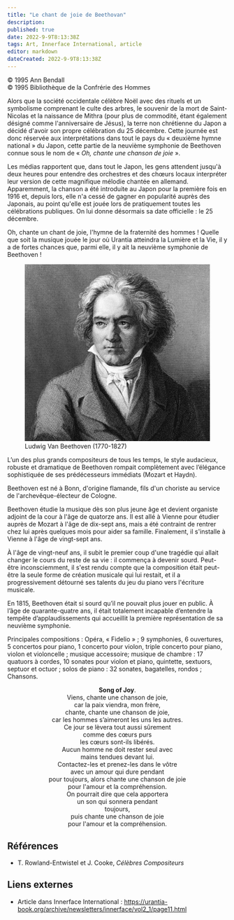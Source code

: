 ```yaml
---
title: "Le chant de joie de Beethovan"
description: 
published: true
date: 2022-9-9T8:13:38Z
tags: Art, Innerface International, article
editor: markdown
dateCreated: 2022-9-9T8:13:38Z
---
```


<p class="v-card v-sheet theme--light gray lighten-3 px-2">© 1995 Ann Bendall<br>© 1995 Bibliothèque de la Confrérie des Hommes</p>


Alors que la société occidentale célèbre Noël avec des rituels et un symbolisme comprenant le culte des arbres, le souvenir de la mort de Saint-Nicolas et la naissance de Mithra (pour plus de commodité, étant également désigné comme l'anniversaire de Jésus), la terre non chrétienne du Japon a décidé d'avoir son propre célébration du 25 décembre. Cette journée est donc réservée aux interprétations dans tout le pays du « deuxième hymne national » du Japon, cette partie de la neuvième symphonie de Beethoven connue sous le nom de « _Oh, chante une chanson de joie_ ».

Les médias rapportent que, dans tout le Japon, les gens attendent jusqu'à deux heures pour entendre des orchestres et des chœurs locaux interpréter leur version de cette magnifique mélodie chantée en allemand. Apparemment, la chanson a été introduite au Japon pour la première fois en 1916 et, depuis lors, elle n'a cessé de gagner en popularité auprès des Japonais, au point qu'elle est jouée lors de pratiquement toutes les célébrations publiques. On lui donne désormais sa date officielle : le 25 décembre.

Oh, chante un chant de joie, l'hymne de la fraternité des hommes ! Quelle que soit la musique jouée le jour où Urantia atteindra la Lumière et la Vie, il y a de fortes chances que, parmi elle, il y ait la neuvième symphonie de Beethoven !

<figure id="Figure_1" class="image urantiapedia">
<img src="/image/article/Ann_Bendall/Song_of_Joy/Beethoven.jpg">
<figcaption>Ludwig Van Beethoven (1770-1827)</figcaption>
</figure>

L’un des plus grands compositeurs de tous les temps, le style audacieux, robuste et dramatique de Beethoven rompait complètement avec l’élégance sophistiquée de ses prédécesseurs immédiats (Mozart et Haydn).

Beethoven est né à Bonn, d'origine flamande, fils d'un choriste au service de l'archevêque-électeur de Cologne.

Beethoven étudie la musique dès son plus jeune âge et devient organiste adjoint de la cour à l'âge de quatorze ans. Il est allé à Vienne pour étudier auprès de Mozart à l'âge de dix-sept ans, mais a été contraint de rentrer chez lui après quelques mois pour aider sa famille. Finalement, il s'installe à Vienne à l'âge de vingt-sept ans.

À l'âge de vingt-neuf ans, il subit le premier coup d'une tragédie qui allait changer le cours du reste de sa vie : il commença à devenir sourd. Peut-être inconsciemment, il s'est rendu compte que la composition était peut-être la seule forme de création musicale qui lui restait, et il a progressivement détourné ses talents du jeu du piano vers l'écriture musicale.

En 1815, Beethoven était si sourd qu’il ne pouvait plus jouer en public. À l’âge de quarante-quatre ans, il était totalement incapable d’entendre la tempête d’applaudissements qui accueillit la première représentation de sa neuvième symphonie.

Principales compositions : Opéra, « Fidelio » ; 9 symphonies, 6 ouvertures, 5 concertos pour piano, 1 concerto pour violon, triple concerto pour piano, violon et violoncelle ; musique accessoire; musique de chambre : 17 quatuors à cordes, 10 sonates pour violon et piano, quintette, sextuors, septuor et octuor ; solos de piano : 32 sonates, bagatelles, rondos ; Chansons.

<p style="text-align:center;"><b>Song of Joy</b>. <br>
Viens, chante une chanson de joie, <br>
car la paix viendra, mon frère, <br>
chante, chante une chanson de joie, <br>
car les hommes s’aimeront les uns les autres. <br>
Ce jour se lèvera tout aussi sûrement <br>
comme des cœurs purs <br>
les cœurs sont-ils libérés. <br>
Aucun homme ne doit rester seul avec <br>
mains tendues devant lui. <br>
Contactez-les et prenez-les dans le vôtre <br>
avec un amour qui dure pendant <br>
pour toujours, alors chante une chanson de joie <br>
pour l'amour et la compréhension. <br>
On pourrait dire que cela apportera <br>
un son qui sonnera pendant <br>
toujours, <br>
puis chante une chanson de joie <br>
pour l'amour et la compréhension. <br>
</p>

## Références

- T. Rowland-Entwistel et J. Cooke, _Célèbres Compositeurs_

## Liens externes

- Article dans Innerface International : https://urantia-book.org/archive/newsletters/innerface/vol2_1/page11.html




